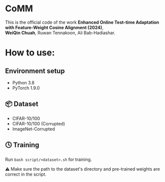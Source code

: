 # CoMM

This is the official code of the work **Enhanced Online Test-time Adaptation with Feature-Weight Cosine Alignment (2024)**, \
**WeiQin Chuah**, Ruwan Tennakoon, Ali Bab-Hadiashar. 

# How to use:
## Environment setup
* Python 3.8
* PyTorch 1.9.0

## :package: Dataset
* CIFAR-10/100
* CIFAR-10/100 (Corrupted)
* ImageNet-Corrupted

## :clock4: Training
Run `bash script/<dataset>.sh` for training.

:warning: Make sure the path to the dataset's directory and pre-trained weights are correct in the script.
